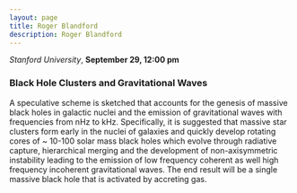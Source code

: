 ```yaml
---
layout: page
title: Roger Blandford
description: Roger Blandford
---
```


*Stanford University*, **September 29, 12:00 pm**

### Black Hole Clusters and Gravitational Waves

A speculative scheme is sketched that accounts for the genesis of massive black holes in galactic nuclei and the emission of gravitational waves with frequencies from nHz to kHz. Specifically, it is suggested that massive star clusters form early in the nuclei of galaxies and quickly develop rotating cores of ~ 10-100 solar mass black holes which evolve through radiative capture, hierarchical merging and the development of non-axisymmetric instability leading to the emission of low frequency coherent as well high frequency incoherent gravitational waves. The end result will be a single massive black hole that is activated by accreting gas.
